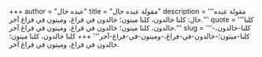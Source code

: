 +++
author = "عبده خال"
title = "مقولة عبده خال"
description = '''مقولة عبده خال: كلنا خالدون، كلنا ميتون؛ خالدون في فراغ، وميتون في فراغ آخر.'''
quote = '''كلنا خالدون، كلنا ميتون؛ خالدون في فراغ، وميتون في فراغ آخر.'''
slug = '''كلنا-خالدون،-كلنا-ميتون؛-خالدون-في-فراغ،-وميتون-في-فراغ-آخر'''
+++
كلنا خالدون، كلنا ميتون؛ خالدون في فراغ، وميتون في فراغ آخر.
